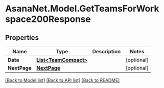 # AsanaNet.Model.GetTeamsForWorkspace200Response

## Properties

Name | Type | Description | Notes
------------ | ------------- | ------------- | -------------
**Data** | [**List&lt;TeamCompact&gt;**](TeamCompact.md) |  | [optional] 
**NextPage** | [**NextPage**](NextPage.md) |  | [optional] 

[[Back to Model list]](../README.md#documentation-for-models) [[Back to API list]](../README.md#documentation-for-api-endpoints) [[Back to README]](../README.md)

